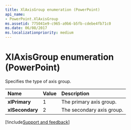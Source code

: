 ```yaml
---
title: XlAxisGroup enumeration (PowerPoint)
api_name:
- PowerPoint.XlAxisGroup
ms.assetid: 775041e9-c965-a9b6-b5fb-cdebe4fb71c0
ms.date: 06/08/2017
ms.localizationpriority: medium
---
```



# XlAxisGroup enumeration (PowerPoint)

Specifies the type of axis group.



|Name|Value|Description|
|:-----|:-----|:-----|
|**xlPrimary**|1|The primary axis group.|
|**xlSecondary**|2|The secondary axis group.|

[!include[Support and feedback](~/includes/feedback-boilerplate.md)]